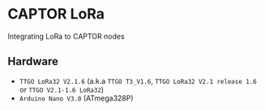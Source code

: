 # CAPTOR LoRa
Integrating LoRa to CAPTOR nodes

## Hardware

- `TTGO LoRa32 V2.1.6` (a.k.a `TTGO T3_V1.6`, `TTGO LoRa32 V2.1 release 1.6` or `TTGO V2.1-1.6 LoRa32`)
- `Arduino Nano V3.0` (ATmega328P)